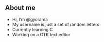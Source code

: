 ## About me

- Hi, I’m @gyorama
- My username is just a set of random letters
- Currently learning C
- Working on a GTK text editor

<!---
gyorama/gyorama is a ✨ special ✨ repository because its `README.md` (this file) appears on your GitHub profile.
You can click the Preview link to take a look at your changes.
--->
